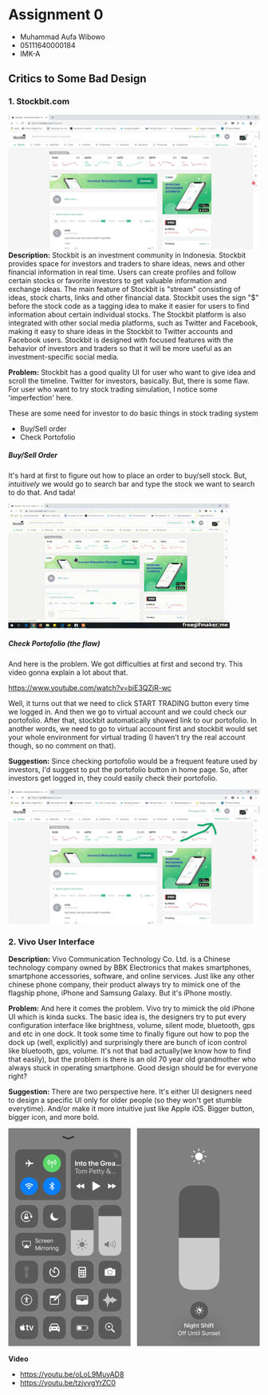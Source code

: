 # Assignment 0

- Muhammad Aufa Wibowo
- 05111640000184
- IMK-A

## Critics to Some Bad Design
### 1. Stockbit.com
![stockbit](img/stockbit.jpg "stockbit")
**Description:** Stockbit is an investment community in Indonesia. Stockbit provides space for investors and traders to share ideas, news and other financial information in real time. Users can create profiles and follow certain stocks or favorite investors to get valuable information and exchange ideas. The main feature of Stockbit is "stream" consisting of ideas, stock charts, links and other financial data. Stockbit uses the sign "$" before the stock code as a tagging idea to make it easier for users to find information about certain individual stocks. The Stockbit platform is also integrated with other social media platforms, such as Twitter and Facebook, making it easy to share ideas in the Stockbit to Twitter accounts and Facebook users. Stockbit is designed with focused features with the behavior of investors and traders so that it will be more useful as an investment-specific social media.

**Problem:** Stockbit has a good quality UI for user who want to give idea and scroll the timeline. Twitter for investors, basically. But, there is some flaw. For user who want to try stock trading simulation, I notice some 'imperfection' here. 

These are some need for investor to do basic things in stock trading system
  - Buy/Sell order
  - Check Portofolio

##### Buy/Sell Order
It's hard at first to figure out how to place an order to buy/sell stock. But, *intuitively* we would go to search bar and type the stock we want to search to do that. And tada!

![](img/buyorder.gif)

##### Check Portofolio (the flaw)
And here is the problem. We got difficulties at first and second try. This video gonna explain a lot about that.

https://www.youtube.com/watch?v=biE3QZjR-wc

Well, it turns out that we need to click START TRADING button every time we logged in. And then we go to virtual account and we could check our portofolio. After that, stockbit automatically showed link to our portofolio. In another words, we need to go to virtual account first and stockbit would set your whole environment for virtual trading (I haven't try the real account though, so no comment on that). 

**Suggestion:** 
Since checking portofolio would be a frequent feature used by investors, I'd suggest to put the portofolio button in home page. So, after investors get logged in, they could easily check their portofolio.

![stockbit_suggest](img/stockbit_suggest.jpg "stockbit_suggest")

### 2. Vivo User Interface
**Description:** Vivo Communication Technology Co. Ltd. is a Chinese technology company owned by BBK Electronics that makes smartphones, smartphone accessories, software, and online services. Just like any other chinese phone company, their product always try to mimick one of the flagship phone, iPhone and Samsung Galaxy. But it's iPhone mostly.

**Problem:** And here it comes the problem. Vivo try to mimick the old iPhone UI which is kinda sucks. The basic idea is, the designers try to put every configuration interface like brightness, volume, silent mode, bluetooth, gps and etc in one dock. It took some time to finally figure out how to pop the dock up (well, explicitly) and surprisingly there are bunch of icon control like bluetooth, gps, volume. It's not that bad actually(we know how to find that easily), but the problem is there is an old 70 year old grandmother who always stuck in operating smartphone. Good design should be for everyone right?

**Suggestion:** There are two perspective here. It's either UI designers need to design a specific UI only for older people (so they won't get stumble everytime). And/or make it more intuitive just like Apple iOS. Bigger button, bigger icon, and more bold.

![cp](img/controlcenter.png "cp")

**Video**
- https://youtu.be/oLoL9MuyAD8
- https://youtu.be/tzjvvgYrZC0


